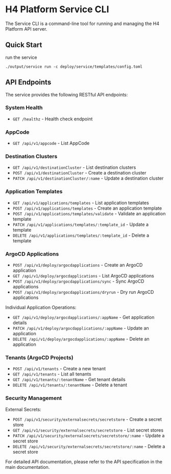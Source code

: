 # H4 Platform Service CLI

The Service CLI is a command-line tool for running and managing the H4 Platform API server.

## Quick Start

run the service

```shell
./output/service run -c deploy/service/templates/config.toml
```

## API Endpoints

The service provides the following RESTful API endpoints:

### System Health
- `GET /healthz` - Health check endpoint

### AppCode
- `GET /api/v1/appcode` - List AppCode

### Destination Clusters
- `GET /api/v1/destinationCluster` - List destination clusters
- `POST /api/v1/destinationCluster` - Create a destination cluster
- `PATCH /api/v1/destinationCluster/:name` - Update a destination cluster

### Application Templates
- `GET /api/v1/applications/templates` - List application templates
- `POST /api/v1/applications/templates` - Create an application template
- `POST /api/v1/applications/templates/validate` - Validate an application template
- `PATCH /api/v1/applications/templates/:template_id` - Update a template
- `DELETE /api/v1/applications/templates/:template_id` - Delete a template

### ArgoCD Applications
- `POST /api/v1/deploy/argocdapplications` - Create an ArgoCD application
- `GET /api/v1/deploy/argocdapplications` - List ArgoCD applications
- `POST /api/v1/deploy/argocdapplications/sync` - Sync ArgoCD applications
- `POST /api/v1/deploy/argocdapplications/dryrun` - Dry run ArgoCD applications

Individual Application Operations:
- `GET /api/v1/deploy/argocdapplications/:appName` - Get application details
- `PATCH /api/v1/deploy/argocdapplications/:appName` - Update an application
- `DELETE /api/v1/deploy/argocdapplications/:appName` - Delete an application

### Tenants (ArgoCD Projects)
- `POST /api/v1/tenants` - Create a new tenant
- `GET /api/v1/tenants` - List all tenants
- `GET /api/v1/tenants/:tenantName` - Get tenant details
- `DELETE /api/v1/tenants/:tenantName` - Delete a tenant

### Security Management
External Secrets:
- `POST /api/v1/security/externalsecrets/secretstore` - Create a secret store
- `GET /api/v1/security/externalsecrets/secretstore` - List secret stores
- `PATCH /api/v1/security/externalsecrets/secretstore/:name` - Update a secret store
- `DELETE /api/v1/security/externalsecrets/secretstore/:name` - Delete a secret store

For detailed API documentation, please refer to the API specification in the main documentation.
